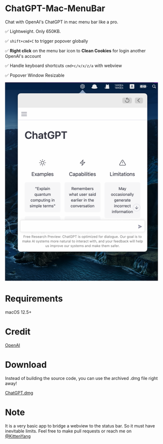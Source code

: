# ChatGPT-Mac-MenuBar
Chat with OpenAI's ChatGPT in mac menu bar like a pro.

✅ Lightweight. Only 650KB.

✅ `shift+cmd+C` to trigger popover globally

✅ **Right click** on the menu bar icon to **Clean Cookies** for login another OpenAI's account

✅ Handle keyboard shortcuts `cmd+c/v/x/z/a` with webview

✅ Popover Window Resizable


![](resource/snapshot.png)

# Requirements
macOS 12.5+


# Credit
[OpenAI](https://openai.com/)

# Download
Instead of building the source code, you can use the archived .dmg file right away!

[ChatGPT.dmg](https://github.com/KittenYang/ChatGPT-Mac-MenuBar/raw/main/ChatGPT.dmg)


# Note
It is a very basic app to bridge a webview to the status bar. So it must have inevitable limits. Feel free to make pull requests or reach me on [@KittenYang](https://twitter.com/KittenYang)
